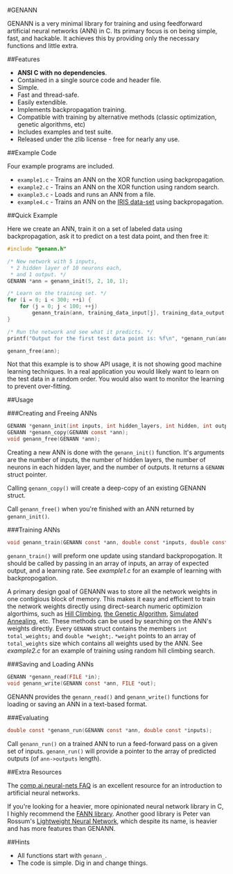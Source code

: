 #GENANN

GENANN is a very minimal library for training and using feedforward artificial neural
networks (ANN) in C. Its primary focus is on being simple, fast, and hackable. It achieves
this by providing only the necessary functions and little extra.

##Features

- **ANSI C with no dependencies**.
- Contained in a single source code and header file.
- Simple.
- Fast and thread-safe.
- Easily extendible.
- Implements backpropagation training.
- Compatible with training by alternative methods (classic optimization, genetic algorithms, etc)
- Includes examples and test suite.
- Released under the zlib license - free for nearly any use.

##Example Code

Four example programs are included.

- `example1.c` - Trains an ANN on the XOR function using backpropagation.
- `example2.c` - Trains an ANN on the XOR function using random search.
- `example3.c` - Loads and runs an ANN from a file.
- `example4.c` - Trains an ANN on the [IRIS data-set](https://archive.ics.uci.edu/ml/datasets/Iris) using backpropagation.

##Quick Example

Here we create an ANN, train it on a set of labeled data using backpropagation,
ask it to predict on a test data point, and then free it:

```C
#include "genann.h"

/* New network with 5 inputs,
 * 2 hidden layer of 10 neurons each,
 * and 1 output. */
GENANN *ann = genann_init(5, 2, 10, 1);

/* Learn on the training set. */
for (i = 0; i < 300; ++i) {
    for (j = 0; j < 100; ++j)
        genann_train(ann, training_data_input[j], training_data_output[j], 0.1);
}

/* Run the network and see what it predicts. */
printf("Output for the first test data point is: %f\n", *genann_run(ann, test_data_input[0]));

genann_free(ann);
```

Not that this example is to show API usage, it is not showing good machine
learning techniques. In a real application you would likely want to learn on
the test data in a random order. You would also want to monitor the learning to
prevent over-fitting.


##Usage

###Creating and Freeing ANNs
```C
GENANN *genann_init(int inputs, int hidden_layers, int hidden, int outputs);
GENANN *genann_copy(GENANN const *ann);
void genann_free(GENANN *ann);
```

Creating a new ANN is done with the `genann_init()` function. It's arguments
are the number of inputs, the number of hidden layers, the number of neurons in
each hidden layer, and the number of outputs. It returns a `GENANN` struct pointer.

Calling `genann_copy()` will create a deep-copy of an existing GENANN struct.

Call `genann_free()` when you're finished with an ANN returned by `genann_init()`.


###Training ANNs
```C
void genann_train(GENANN const *ann, double const *inputs, double const *desired_outputs, double learning_rate);
```

`genann_train()` will preform one update using standard backpropogation. It
should be called by passing in an array of inputs, an array of expected output,
and a learning rate. See *example1.c* for an example of learning with
backpropogation.

A primary design goal of GENANN was to store all the network weights in one
contigious block of memory. This makes it easy and efficient to train the
network weights directly using direct-search numeric optimizion algorthims,
such as [Hill Climbing](https://en.wikipedia.org/wiki/Hill_climbing),
[the Genetic Algorithm](https://en.wikipedia.org/wiki/Genetic_algorithm), [Simulated
Annealing](https://en.wikipedia.org/wiki/Simulated_annealing), etc.
These methods can be used by searching on the ANN's weights directly.
Every `GENANN` struct contains the members `int total_weights;` and
`double *weight;`.  `*weight` points to an array of `total_weights`
size which contains all weights used by the ANN. See *example2.c* for
an example of training using random hill climbing search.

###Saving and Loading ANNs

```C
GENANN *genann_read(FILE *in);
void genann_write(GENANN const *ann, FILE *out);
```

GENANN provides the `genann_read()` and `genann_write()` functions for loading or saving an ANN in a text-based format.

###Evaluating

```C
double const *genann_run(GENANN const *ann, double const *inputs);
```

Call `genann_run()` on a trained ANN to run a feed-forward pass on a given set of inputs. `genann_run()`
will provide a pointer to the array of predicted outputs (of `ann->outputs` length).

##Extra Resources

The [comp.ai.neural-nets
FAQ](http://www.faqs.org/faqs/ai-faq/neural-nets/part1/) is an excellent
resource for an introduction to artificial neural networks.

If you're looking for a heavier, more opinionated neural network library in C,
I highly recommend the [FANN library](http://leenissen.dk/fann/wp/). Another
good library is Peter van Rossum's [Lightweight Neural
Network](http://lwneuralnet.sourceforge.net/), which despite its name, is
heavier and has more features than GENANN.

##Hints

- All functions start with `genann_`.
- The code is simple. Dig in and change things.

